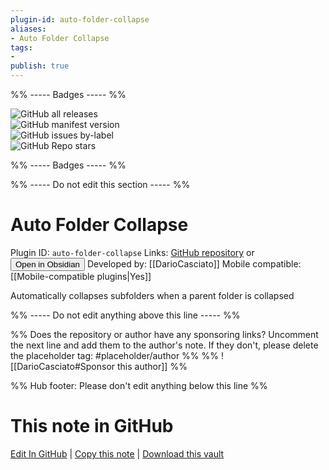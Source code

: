 ```yaml
---
plugin-id: auto-folder-collapse
aliases:
- Auto Folder Collapse
tags: 
- 
publish: true
---
```


%% ----- Badges ----- %%

![GitHub all releases](https://img.shields.io/github/downloads/DarioCasciato/obsidian-auto-folder-collapse/total?color=573E7A&logo=github&style=for-the-badge)   
![GitHub manifest version](https://img.shields.io/github/manifest-json/v/DarioCasciato/obsidian-auto-folder-collapse?color=573E7A&logo=github&style=for-the-badge)   
![GitHub issues by-label](https://img.shields.io/github/issues/DarioCasciato/obsidian-auto-folder-collapse/help%20wanted?color=573E7A&logo=github&style=for-the-badge)   
![GitHub Repo stars](https://img.shields.io/github/stars/DarioCasciato/obsidian-auto-folder-collapse?color=573E7A&logo=github&style=for-the-badge)

%% ----- Badges ----- %%

%% ----- Do not edit this section ----- %%

# Auto Folder Collapse

Plugin ID: `auto-folder-collapse`
Links: [GitHub repository](https://github.com/DarioCasciato/obsidian-auto-folder-collapse) or [<button id=HH>Open in Obsidian</button>](obsidian://show-plugin?id=auto-folder-collapse)
Developed by: [[DarioCasciato]]
Mobile compatible: [[Mobile-compatible plugins|Yes]]

Automatically collapses subfolders when a parent folder is collapsed

%% ----- Do not edit anything above this line ----- %% 

%% Does the repository or author have any sponsoring links? Uncomment the next line and add them to the author's note. If they don't, please delete the placeholder tag: #placeholder/author %%
%% ![[DarioCasciato#Sponsor this author]] %%

%% Hub footer: Please don't edit anything below this line %%

# This note in GitHub

<span class="git-footer">[Edit In GitHub](https://github.dev/obsidian-community/obsidian-hub/blob/main/02%20-%20Community%20Expansions/02.05%20All%20Community%20Expansions/Plugins/auto-folder-collapse.md "git-hub-edit-note") | [Copy this note](https://raw.githubusercontent.com/obsidian-community/obsidian-hub/main/02%20-%20Community%20Expansions/02.05%20All%20Community%20Expansions/Plugins/auto-folder-collapse.md "git-hub-copy-note") | [Download this vault](https://github.com/obsidian-community/obsidian-hub/archive/refs/heads/main.zip "git-hub-download-vault") </span>
